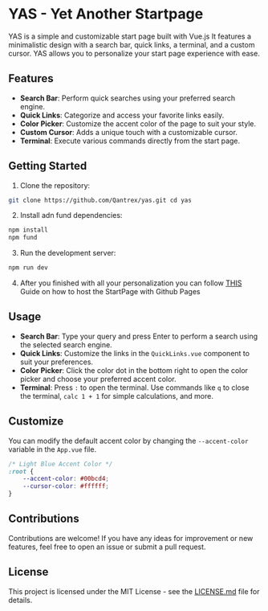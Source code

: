 # YAS - Yet Another Startpage

YAS is a simple and customizable start page built with Vue.js It features a minimalistic design with a search bar, quick links, a terminal, and a custom cursor. YAS allows you to personalize your start page experience with ease.

## Features

- **Search Bar**: Perform quick searches using your preferred search engine.
- **Quick Links**: Categorize and access your favorite links easily.
- **Color Picker**: Customize the accent color of the page to suit your style.
- **Custom Cursor**: Adds a unique touch with a customizable cursor.
- **Terminal**: Execute various commands directly from the start page.

## Getting Started

1. Clone the repository:
``` bash
git clone https://github.com/Qantrex/yas.git cd yas
```
2. Install adn fund dependencies:
``` bash
npm install
npm fund
```
3. Run the development server:
``` bash
npm run dev
```
4. After you finished with all your personalization you can follow [THIS](https://www.youtube.com/watch?v=yo2bMGnIKE8&t=159s) Guide on how to host the StartPage with Github Pages

## Usage

- **Search Bar**: Type your query and press Enter to perform a search using the selected search engine.
- **Quick Links**: Customize the links in the `QuickLinks.vue` component to suit your preferences.
- **Color Picker**: Click the color dot in the bottom right to open the color picker and choose your preferred accent color.
- **Terminal**: Press `:` to open the terminal. Use commands like `q` to close the terminal, `calc 1 + 1` for simple calculations, and more.

## Customize

You can modify the default accent color by changing the `--accent-color` variable in the `App.vue` file.
``` css
/* Light Blue Accent Color */
:root {
	--accent-color: #00bcd4;   
	--cursor-color: #ffffff; 
}
```

## Contributions

Contributions are welcome! If you have any ideas for improvement or new features, feel free to open an issue or submit a pull request.

## License

This project is licensed under the MIT License - see the [LICENSE.md](https://chat.openai.com/c/LICENSE.md) file for details.
